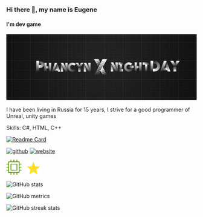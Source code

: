 ### Hi there 👋, my name is Eugene
#### I'm dev game

![my banner](https://github.com/nelivv/image/blob/main/Banner.png)

I have been living in Russia for 15 years, I strive for a good programmer of Unreal, unity games

Skills: C#, HTML, C++

[![Readme Card](https://github-readme-stats.vercel.app/api/pin/?username=nelivv&repo=github-readme-stats)](https://github.com/nelivv/NightDAY.build)

[<img src='https://cdn.jsdelivr.net/npm/simple-icons@3.0.1/icons/github.svg' alt='github' height='40'>](https://github.com/nelivv)  [<img src='https://cdn.jsdelivr.net/npm/simple-icons@3.0.1/icons/icloud.svg' alt='website' height='40'>](https://nelivv.github.io/index.html)  

<a href='https://docs.github.com/en/developers'><img src='https://raw.githubusercontent.com/acervenky/animated-github-badges/master/assets/devbadge.gif' width='40' height='40'></a> <a href='https://stars.github.com/'><img src='https://raw.githubusercontent.com/acervenky/animated-github-badges/master/assets/starbadge.gif' width='35' height='35'></a> 

![GitHub stats](https://github-readme-stats.vercel.app/api?username=nelivv&show_icons=true)  

![GitHub metrics](https://metrics.lecoq.io/nelivv)  

![GitHub streak stats](https://streak-stats.demolab.com/?user=nelivv)  

